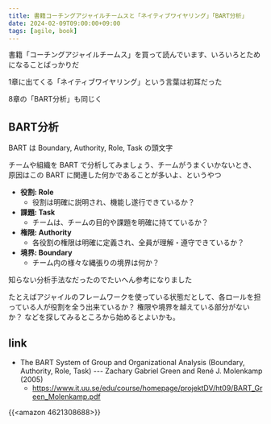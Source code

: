 ```yaml
---
title: 書籍コーチングアジャイルチームスと「ネイティブワイヤリング」「BART分析」
date: 2024-02-09T09:00:00+09:00
tags: [agile, book]
---
```


書籍「コーチングアジャイルチームス」を買って読んでいます、いろいろとためになることばっかりだ

1章に出てくる「ネイティブワイヤリング」という言葉は初耳だった

8章の「BART分析」も同じく

## BART分析

BART は Boundary, Authority, Role, Task の頭文字

チームや組織を BART で分析してみましょう、チームがうまくいかないとき、原因はこの BART に関連した何かであることが多いよ、というやつ

- **役割: Role**
  - 役割は明確に説明され、機能し遂行できているか？
- **課題: Task**
  - チームは、チームの目的や課題を明確に持てているか？
- **権限: Authority**
  - 各役割の権限は明確に定義され、全員が理解・遵守できているか？
- **境界: Boundary**
  - チーム内の様々な縄張りの境界は何か？

知らない分析手法なだったのでたいへん参考になりました

たとえばアジャイルのフレームワークを使っている状態だとして、各ロールを担っている人が役割を全う出来ているか？ 権限や境界を越えている部分がないか？ などを探してみるところから始めるとよいかも。

## link

- The BART System of Group and Organizational Analysis (Boundary, Authority, Role, Task) --- Zachary Gabriel Green and René J. Molenkamp (2005) 
  - <https://www.it.uu.se/edu/course/homepage/projektDV/ht09/BART_Green_Molenkamp.pdf>

{{<amazon 4621308688>}}
